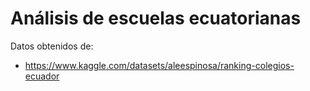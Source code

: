 # Análisis de escuelas ecuatorianas
Datos obtenidos de:
- https://www.kaggle.com/datasets/aleespinosa/ranking-colegios-ecuador
